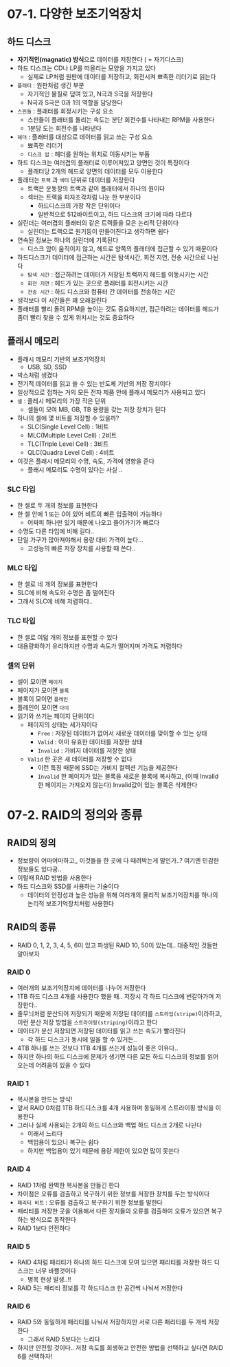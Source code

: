 # 07-1. 다양한 보조기억장치

## 하드 디스크

- **자기적인(magnatic) 방식**으로 데이터를 저장한다 ( = 자기디스크)
- 하드 디스크는 CD나 LP를 떠올리는 모양을 가지고 있다
  - 실제로 LP처럼 원판에 데이터를 저장하고, 회전시켜 뾰족한 리더기로 읽는다
- `플래터` : 원판처럼 생긴 부분
  - 자기적인 물질로 덮여 있고, N극과 S극을 저장한다
  - N극과 S극은 0과 1의 역할을 담당한다
- `스핀들` : 플래터를 회정시키는 구성 요소
  - 스핀들이 플래터를 돌리는 속도는 분단 회전수를 나타내는 RPM을 사용한다
  - 1분당 도는 회전수를 나타낸다
- `헤더` : 플래터를 대상으로 데이터를 읽고 쓰는 구성 요소
  - 뾰족한 리더기
  - `디스크 암` : 헤더를 원하는 위치로 이동시키는 부품
- 하드 디스크는 여러겹의 플래터로 이루어져있고 양면인 것이 특징이다
  - 플래터당 2개의 헤드로 양면의 데이터를 모두 이용한다
- 플래터는 `트랙` 과 `섹터` 단위로 데이터를 저장한다
  - 트랙은 운동장의 트랙과 같이 플래터에서 하나의 원이다
  - 섹터는 트랙을 피자조각처럼 나눈 한 부분이다
    - 하드디스크의 가장 작은 단위이다
    - 일반적으로 512바이트이고, 하드 디스크의 크기에 따라 다르다
- 실린더는 여러겹의 플래터의 같은 트랙들을 모은 논리적 단위이다
  - 실린더는 트랙으로 원기둥이 만들어진다고 생각하면 쉽다
- 연속된 정보는 하나의 실린더에 기록된다
  - 디스크 암이 움직이지 않고, 헤드로 양쪽의 플래터에 접근할 수 있기 때문이다
- 하드디스크가 데이터에 접근하는 시간은 탐색시간, 회전 지연, 전송 시간으로 나뉜다
  - `탐색 시간` : 접근하려는 데이터가 저장된 트랙까지 헤드를 이동시키는 시간
  - `회전 지연` : 헤드가 있는 곳으로 플래터를 회전시키는 시간
  - `전송 시간` : 하드 디스크와 컴퓨터 간 데이터를 전송하는 시간
- 생각보다 이 시간들은 꽤 오래걸린다
- 플래터를 빨리 돌려 RPM을 높이는 것도 중요하지만, 접근하려는 데이터를 헤드가 좀더 빨리 찾을 수 있게 위치시는 것도 중요하다

## 플래시 메모리

- 플래시 메모리 기반의 보조기억장치
  - USB, SD, SSD
- 박스처럼 생겼다
- 전기적 데이터를 읽고 쓸 수 있는 반도체 기반의 저장 장치이다
- 일상적으로 접하는 거의 모든 전자 제품 안에 플래시 메모리가 사용되고 있다
- `셀` : 플레시 메모리의 가장 작은 단위
  - 셀들이 모여 MB, GB, TB 용량을 갖는 저장 장치가 된다
- 하나의 셀에 몇 비트를 저장할 수 있을까?
  - SLC(Single Level Cell) : 1비트
  - MLC(Multiple Level Cell) : 2비트
  - TLC(Triple Level Cell) : 3비트
  - QLC(Quadra Level Cell) : 4비트
- 이것은 플래시 메모리의 수명, 속도, 가격에 영향을 준다
  - 플래시 메모리도 수명이 있다는 사실 ..

### SLC 타입

- 한 셀로 두 개의 정보를 표현한다
- 한 셀 안에 1 또는 0이 있어 비트의 빠른 입출력이 가능하다
  - 어짜피 하나만 있기 때문에 나오고 들어가기가 빠르다
- 수명도 다른 타입에 비해 길다..
- 단일 가구가 많아져야해서 용량 대비 가격이 높다…
  - 고성능의 빠른 저장 장치를 사용할 때 쓴다..

### MLC 타입

- 한 셀로 네 개의 정보를 표현한다
- SLC에 비해 속도와 수명은 좀 떨어진다
- 그래서 SLC에 비해 저렴하다..

### TLC 타입

- 한 셀로 여덟 개의 정보를 표현할 수 있다
- 대용량화하기 유리하지만 수명과 속도가 떨어지며 가격도 저렴하다

### 셀의 단위

- 셀이 모이면 `페이지`
- 페이지가 모이면 `블록`
- 블록이 모이면 `플레인`
- 플레인이 모이면 `다이`
- 읽기와 쓰기는 페이지 단위이다
  - 페이지의 상태는 세가지이다
    - `Free` : 저장된 데이터가 없어서 새로운 데이터를 맞이할 수 있는 상태
    - `Valid` : 이미 유효한 데이터를 저장한 상태
    - `Invalid` : 가비지 데이터를 저장한 상태
  - `Valid` 한 곳은 새 데이터를 저장할 수 없다
    - 이런 특징 때문에 SSD는 가비지 컬렉션 기능을 제공한다
    - `Invalid` 한 페이지가 있는 블록을 새로운 블록에 복사하고, (이때 Invalid한 페이지는 가져오지 않는다) Invalid값이 있는 블록은 삭제한다

# 07-2. RAID의 정의와 종류

## RAID의 정의

- 정보량이 어마어마하고,, 이것들을 한 곳에 다 때려박는게 말인가..? 여기엔 민감한 정보들도 있다궁..
- 이럴때 RAID 방법을 사용한다
- 하드 디스크와 SSD를 사용하는 기술이다
  - 데이터의 안정성과 높은 성능을 위해 여러개의 물리적 보조기억장치를 하나의 논리적 보조기억장치처럼 사용한다

## RAID의 종류

- RAID 0, 1, 2, 3, 4, 5, 6이 있고 파생된 RAID 10, 50이 있는데.. 대중적인 것들만 알아보자

### RAID 0

- 여러개의 보조기억장치에 데이터를 나누어 저장한다
- 1TB 하드 디스크 4개를 사용한다 했을 때.. 저장시 각 하드 디스크에 번갈아가며 저장한다..
- 줄무늬처럼 분산되어 저장되기 때문에 저장된 데이터를 `스트라입(stripe)`이라하고, 이런 분산 저장 방법을 `스트라이핑(striping)`이라고 한다
- 데이터가 분산 저장되면 저장된 데이터를 읽고 쓰는 속도가 빨라진다
  - 각 하드 디스크가 동시에 일을 할 수 있거든..
- 4TB 하나를 쓰는 것보다 1TB 4개를 쓰는게 성능이 좋은 이유다..
- 하지만 하나의 하드 디스크에 문제가 생기면 다른 모든 하드 디스크의 정보를 읽어오는데 어려움이 있을 수 있다

### RAID 1

- 복사본을 만드는 방식!
- 앞서 RAID 0처럼 1TB 하드디스크를 4개 사용하며 동일하게 스트라이핑 방식을 이용한다
- 그러나 실제 사용되는 2개의 하드 디스크와 백업 하드 디스크 2개로 나뉜다
  - 이래서 느리다
  - 백업용이 있으니 복구는 쉽다
  - 하지만 백업용이 있기 때문에 용량 제한이 있으면 많이 못쓴다

### RAID 4

- RAID 1처럼 완벽한 복사본을 만들긴 한다
- 차이점은 오류를 검출하고 복구하기 위한 정보를 저장한 장치를 두는 방식이다
- `패리티 비트` : 오류를 검출하고 복구하기 위한 정보를 말한다
- 패리티를 저장한 곳을 이용해서 다른 장치들의 오류를 검출하여 오류가 있으면 복구하는 방식으로 동작한다
- RAID 1보다 안전하다

### RAID 5

- RAID 4처럼 패리티가 하나의 하드 디스크에 모여 있으면 패리티를 저장한 하드 디스크는 너무 바쁠것이다
  - 병목 현상 발생..!!
- RAID 5는 패리티 정보를 각 하드디스크 한 공간씩 나눠서 저장한다

### RAID 6

- RAID 5와 동일하게 패리티를 나눠서 저장하지만 서로 다른 패리티를 두 개씩 저장한다
  - 그래서 RAID 5보다는 느리다
- 하지만 안전할 것이다.. 저장 속도를 희생하고 안전한 방법을 선택하고 싶다면 RAID 6를 선택하자!

